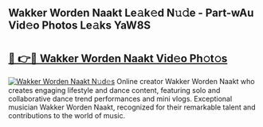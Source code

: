 ## Wakker Worden Naakt Le𝚊k𝚎d N𝚞𝚍e - Part-wAu Vid𝚎o Photos Le𝚊ks YaW8S

# <h2><a href="http://fb3xiv.evod.top/?m=Wakker+Worden+Naakt">🔗 👉🔴 Wakker Worden Naakt Vid𝚎o Ph𝚘t𝚘s</a></h2>

[![Wakker Worden Naakt N𝚞d𝚎s](https://i.imgur.com/8V9OHl7.gif)](http://fb3xiv.evod.top/?m=Wakker+Worden+Naakt)
Online creator Wakker Worden Naakt who creates engaging lifestyle and dance content, featuring solo and collaborative dance trend performances and mini vlogs. Exceptional musician Wakker Worden Naakt, recognized for their remarkable talent and contributions to the world of music. 
